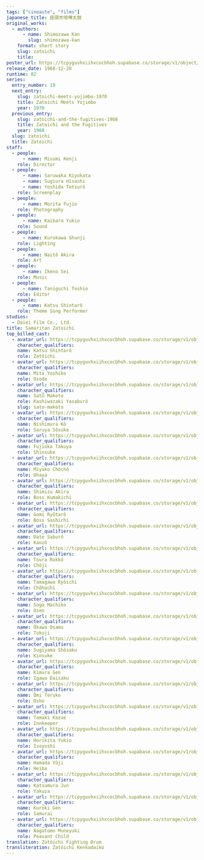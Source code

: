 ```yaml
---
tags: ["cineaste", "films"]
japanese_title: 座頭市喧嘩太鼓
original_works:
  - authors:
      - name: Shimozawa Kan
        slug: shimozawa-kan
    format: short story
    slug: zatoichi
    title:
poster_url: https://tcpyguvhxiihxcocbhoh.supabase.co/storage/v1/object/public/godzilla-cineaste-public/content/films/samaritan-zatoichi-1968/posters/samaritan-zatoichi-1968.jpg
release_date: 1968-12-28
runtime: 82
series:
  entry_number: 19
  next_entry:
    slug: zatoichi-meets-yojimbo-1970
    title: Zatoichi Meets Yojimbo
    year: 1970
  previous_entry:
    slug: zatoichi-and-the-fugitives-1968
    title: Zatoichi and the Fugitives
    year: 1968
  slug: zatoichi
  title: Zatoichi
staff:
  - people:
      - name: Misumi Kenji
    role: Director
  - people:
      - name: Saruwaka Kiyokata
      - name: Sugiura Hisashi
      - name: Yoshida Tetsurô
    role: Screenplay
  - people:
      - name: Morita Fujio
    role: Photography
  - people:
      - name: Kaibara Yukio
    role: Sound
  - people:
      - name: Kurokawa Shunji
    role: Lighting
  - people:
      - name: Naitô Akira
    role: Art
  - people:
      - name: Ikeno Sei
    role: Music
  - people:
      - name: Taniguchi Toshio
    role: Editor
  - people:
      - name: Katsu Shintarô
    role: Theme Song Performer
studios:
  - Daiei Film Co., Ltd.
title: Samaritan Zatoichi
top_billed_cast:
  - avatar_url: https://tcpyguvhxiihxcocbhoh.supabase.co/storage/v1/object/public/godzilla-cineaste-public/content/films/samaritan-zatoichi-1968/cast-avatars/shintaro-katsu-0.jpg
    character_qualifiers:
    name: Katsu Shintarô
    role: Zatôichi
  - avatar_url: https://tcpyguvhxiihxcocbhoh.supabase.co/storage/v1/object/public/godzilla-cineaste-public/content/films/samaritan-zatoichi-1968/cast-avatars/yoshiko-mita-0.jpg
    character_qualifiers:
    name: Mita Yoshiko
    role: Osode
  - avatar_url: https://tcpyguvhxiihxcocbhoh.supabase.co/storage/v1/object/public/godzilla-cineaste-public/content/films/samaritan-zatoichi-1968/cast-avatars/makoto-sato-0.jpg
    character_qualifiers:
    name: Satô Makoto
    role: Kashiwazaki Yasaburô
    slug: sato-makoto
  - avatar_url: https://tcpyguvhxiihxcocbhoh.supabase.co/storage/v1/object/public/godzilla-cineaste-public/content/films/samaritan-zatoichi-1968/cast-avatars/ko-nishimura-0.jpg
    character_qualifiers:
    name: Nishimura Kô
    role: Saruya Sôsuke
  - avatar_url: https://tcpyguvhxiihxcocbhoh.supabase.co/storage/v1/object/public/godzilla-cineaste-public/content/films/samaritan-zatoichi-1968/cast-avatars/takuya-fujioka-0.jpg
    character_qualifiers:
    name: Fujioka Takuya
    role: Shinsuke
  - avatar_url: https://tcpyguvhxiihxcocbhoh.supabase.co/storage/v1/object/public/godzilla-cineaste-public/content/films/samaritan-zatoichi-1968/cast-avatars/chocho-miyako-0.jpg
    character_qualifiers:
    name: Miyako Chôchô
    role: Ohaya
  - avatar_url: https://tcpyguvhxiihxcocbhoh.supabase.co/storage/v1/object/public/godzilla-cineaste-public/content/films/samaritan-zatoichi-1968/cast-avatars/akira-shimizu-0.jpg
    character_qualifiers:
    name: Shimizu Akira
    role: Boss Kumakichi
  - avatar_url: https://tcpyguvhxiihxcocbhoh.supabase.co/storage/v1/object/public/godzilla-cineaste-public/content/films/samaritan-zatoichi-1968/cast-avatars/ryutaro-gomi-0.jpg
    character_qualifiers:
    name: Gomi Ryûtarô
    role: Boss Sashichi
  - avatar_url: https://tcpyguvhxiihxcocbhoh.supabase.co/storage/v1/object/public/godzilla-cineaste-public/content/films/samaritan-zatoichi-1968/cast-avatars/saburo-date-0.jpg
    character_qualifiers:
    name: Date Saburô
    role: Kanzô
  - avatar_url: https://tcpyguvhxiihxcocbhoh.supabase.co/storage/v1/object/public/godzilla-cineaste-public/content/films/samaritan-zatoichi-1968/cast-avatars/rokko-tora-0.jpg
    character_qualifiers:
    name: Toura Rokkô
    role: Chôji
  - avatar_url: https://tcpyguvhxiihxcocbhoh.supabase.co/storage/v1/object/public/godzilla-cineaste-public/content/films/samaritan-zatoichi-1968/cast-avatars/ryoichi-tamagawa-0.jpg
    character_qualifiers:
    name: Tamagawa Ryôichi
    role: Chôhachi
  - avatar_url: https://tcpyguvhxiihxcocbhoh.supabase.co/storage/v1/object/public/godzilla-cineaste-public/content/films/samaritan-zatoichi-1968/cast-avatars/machiko-soga-0.jpg
    character_qualifiers:
    name: Soga Machiko
    role: Osen
  - avatar_url: https://tcpyguvhxiihxcocbhoh.supabase.co/storage/v1/object/public/godzilla-cineaste-public/content/films/samaritan-zatoichi-1968/cast-avatars/osamu-okawa-0.jpg
    character_qualifiers:
    name: Ôkawa Osamu
    role: Tokuji
  - avatar_url: https://tcpyguvhxiihxcocbhoh.supabase.co/storage/v1/object/public/godzilla-cineaste-public/content/films/samaritan-zatoichi-1968/cast-avatars/shosaku-sugiyama-0.jpg
    character_qualifiers:
    name: Sugiyama Shôsaku
    role: Kinsuke
  - avatar_url: https://tcpyguvhxiihxcocbhoh.supabase.co/storage/v1/object/public/godzilla-cineaste-public/content/films/samaritan-zatoichi-1968/cast-avatars/gen-kimura-0.jpg
    character_qualifiers:
    name: Kimura Gen
    role: Igawa Daisaku
  - avatar_url: https://tcpyguvhxiihxcocbhoh.supabase.co/storage/v1/object/public/godzilla-cineaste-public/content/films/samaritan-zatoichi-1968/cast-avatars/teruko-omi-0.jpg
    character_qualifiers:
    name: Ômi Teruko
    role: Osho
  - avatar_url: https://tcpyguvhxiihxcocbhoh.supabase.co/storage/v1/object/public/godzilla-cineaste-public/content/films/samaritan-zatoichi-1968/cast-avatars/kazue-tamaki-0.jpg
    character_qualifiers:
    name: Tamaki Kazue
    role: Innkeeper
  - avatar_url: https://tcpyguvhxiihxcocbhoh.supabase.co/storage/v1/object/public/godzilla-cineaste-public/content/films/samaritan-zatoichi-1968/cast-avatars/yukio-horikita-0.jpg
    character_qualifiers:
    name: Horikita Yukio
    role: Isoyoshi
  - avatar_url: https://tcpyguvhxiihxcocbhoh.supabase.co/storage/v1/object/public/godzilla-cineaste-public/content/films/samaritan-zatoichi-1968/cast-avatars/yuji-hamada-0.jpg
    character_qualifiers:
    name: Hamada Yûji
    role: Heiba
  - avatar_url: https://tcpyguvhxiihxcocbhoh.supabase.co/storage/v1/object/public/godzilla-cineaste-public/content/films/samaritan-zatoichi-1968/cast-avatars/jun-katsumura-0.jpg
    character_qualifiers:
    name: Katsumura Jun
    role: Yakuza
  - avatar_url: https://tcpyguvhxiihxcocbhoh.supabase.co/storage/v1/object/public/godzilla-cineaste-public/content/films/samaritan-zatoichi-1968/cast-avatars/gen-kuroki-0.jpg
    character_qualifiers:
    name: Kuroki Gen
    role: Samurai
  - avatar_url: https://tcpyguvhxiihxcocbhoh.supabase.co/storage/v1/object/public/godzilla-cineaste-public/content/films/samaritan-zatoichi-1968/cast-avatars/masayuki-nagatomo-0.jpg
    character_qualifiers:
    name: Nagatomo Muneyuki
    role: Peasant Child
translation: Zatôichi Fighting Drum
transliteration: Zatôichi Kenkadaiko
---
```

